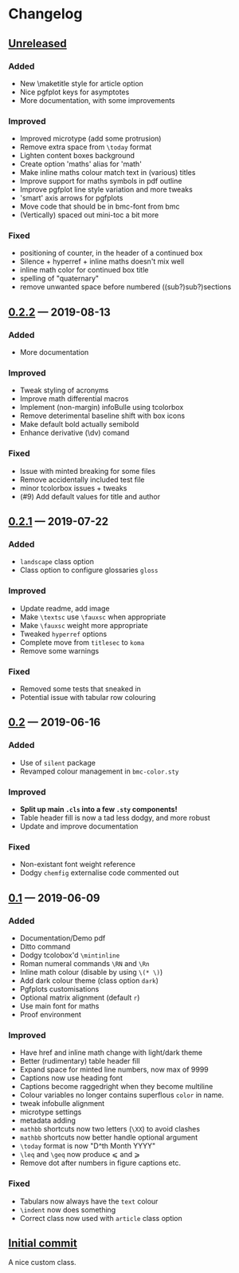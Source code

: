 # Changelog

## [Unreleased]

### Added

-   New \maketitle style for article option
-   Nice pgfplot keys for asymptotes
-   More documentation, with some improvements

### Improved

-   Improved microtype (add some protrusion)
-   Remove extra space from `\today` format
-   Lighten content boxes background
-   Create option 'maths' alias for 'math'
-   Make inline maths colour match text in (various) titles
-   Improve support for maths symbols in pdf outline
-   Improve pgfplot line style variation and more tweaks
-   'smart' axis arrows for pgfplots
-   Move code that should be in bmc-font from bmc
-   (Vertically) spaced out mini-toc a bit more

### Fixed

-   positioning of counter, in the header of a continued box
-   Silence + hyperref + inline maths doesn't mix well
-   inline math color for continued box title
-   spelling of "quaternary"
-   remove unwanted space before numbered ((sub?)sub?)sections

## [0.2.2] — 2019-08-13

### Added

-   More documentation

### Improved

-   Tweak styling of acronyms
-   Improve math differential macros
-   Implement (non-margin) infoBulle using tcolorbox
-   Remove deterimental baseline shift with box icons
-   Make default bold actually semibold
-   Enhance derivative (\dv) comand

### Fixed

-   Issue with minted breaking for some files
-   Remove accidentally included test file
-   minor tcolorbox issues + tweaks
-   (#9) Add default values for title and author

## [0.2.1] — 2019-07-22

### Added

-   `landscape` class option
-   Class option to configure glossaries `gloss`

### Improved

-   Update readme, add image
-   Make `\textsc` use `\fauxsc` when appropriate
-   Make `\fauxsc` weight more appropriate
-   Tweaked `hyperref` options
-   Complete move from `titlesec` to `koma`
-   Remove some warnings

### Fixed

-   Removed some tests that sneaked in
-   Potential issue with tabular row colouring

## [0.2] — 2019-06-16

### Added

-   Use of `silent` package
-   Revamped colour management in `bmc-color.sty`

### Improved

-   **Split up main `.cls` into a few `.sty` components!**
-   Table header fill is now a tad less dodgy, and more robust
-   Update and improve documentation

### Fixed

-   Non-existant font weight reference
-   Dodgy `chemfig` externalise code commented out

## [0.1] — 2019-06-09

### Added

-   Documentation/Demo pdf
-   Ditto command
-   Dodgy tcolobox'd `\mintinline`
-   Roman numeral commands `\RN` and `\Rn`
-   Inline math colour (disable by using `\(* \)`)
-   Add dark colour theme (class option `dark`)
-   Pgfplots customisations
-   Optional matrix alignment (default `r`)
-   Use main font for maths
-   Proof environment

### Improved

-   Have href and inline math change with light/dark theme
-   Better (rudimentary) table header fill
-   Expand space for minted line numbers, now max of 9999
-   Captions now use heading font
-   Captions become raggedright when they become multiline
-   Colour variables no longer contains superflous `color` in name.
-   tweak infobulle alignment
-   microtype settings
-   metadata adding
-   `mathbb` shortcuts now two letters (`\XX`) to avoid clashes
-   `mathbb` shortcuts now better handle optional argument
-   `\today` format is now "D^th Month YYYY"
-   `\leq` and `\geq` now produce ⩽ and ⩾
-   Remove dot after numbers in figure captions etc.

### Fixed

-   Tabulars now always have the `text` colour
-   `\indent` now does something
-   Correct class now used with `article` class option

## [Initial commit]

A nice custom class.

[unreleased]: https://github.com/tecosaur/BMC/compare/v0.2.2...HEAD
[0.2.2]: https://github.com/tecosaur/BMC/compare/v0.2.1...v0.2.2
[0.2.1]: https://github.com/tecosaur/BMC/compare/v0.2...v0.2.1
[0.2]: https://github.com/tecosaur/BMC/compare/v0.1...v0.2
[0.1]: https://github.com/tecosaur/BMC/compare/84c5f58...v0.1
[initial commit]: https://github.com/tecosaur/BMC/commit/84c5f58d18a12c722598c42d497a1abaf551dcd3
